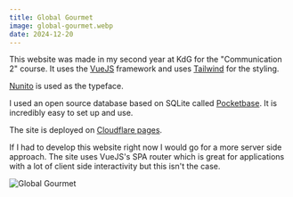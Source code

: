 ```yaml
---
title: Global Gourmet
image: global-gourmet.webp
date: 2024-12-20
---
```


This website was made in my second year at KdG for the "Communication 2" course. It uses the [VueJS](https://vuejs.org/) framework and uses [Tailwind](https://tailwindcss.com/) for the styling.

[Nunito](https://fonts.google.com/specimen/Nunito) is used as the typeface.

I used an open source database based on SQLite called [Pocketbase](https://pocketbase.io/). It is incredibly easy to set up and use.

The site is deployed on [Cloudflare pages](https://pages.cloudflare.com/).

If I had to develop this website right now I would go for a more server side approach. The site uses VueJS's SPA router which is great for applications with a lot of client side interactivity but this isn't the case.

![Global Gourmet](/images/projects/global-gourmet.webp)
